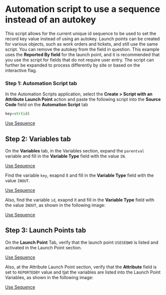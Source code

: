 # Automation script to use a sequence instead of an autokey

This script allows for the current unique id sequence to be used to set the record key value instead of using an autokey. Launch points can be created for various objects, such as work orders and tickets, and still use the same script. You can remove the autokey from the field in question. This example uses the **Reported By field** for the launch point, and it is recommended that you use the script for fields that do not require user entry. The script can further be expanded to process differently by site or based on the interactive flag.



### Step 1: Automation Script tab
In the Automation Scripts application, select the **Create > Script with an Attribute Launch Point** action and paste the following script into the **Source Code** field on the **Automation Script** tab

```python
key=str(id)
```
[Use Sequence](sample05/pic1.png)

## Step 2: Variables tab

On the **Variables** tab, in the Variables section, expand the <code>parentval</code> variable and fill in the **Variable Type** field with the value <code>IN</code>.

[Use Sequence](sample05/pic2.png)

Find the variable <code>key</code>, exapnd it and fill in the **Variable Type** field with the value <code>INOUT</code>.

[Use Sequence](sample05/pic3.png)

Also, find the variable <code>id</code>, exapnd it and fill in the **Variable Type** field with the value <code>INOUT</code>, as shown in the following image:

[Use Sequence](sample05/pic4.png)


## Step 3: Launch Points tab

On the **Launch Point** Tab, verify that the launch point <code>USESEQWO</code> is listed and activated in the Launch Point section.

[Use Sequence](sample05/pic5.png)

Also, at the Attribute Launch Point section, verify that the **Attribute** field is set to <code>REPORTEDBY</code> value and tjat the variables are listed into the Launch Point Variables, as shown in the following image:

[Use Sequence](sample05/pic6.png)











